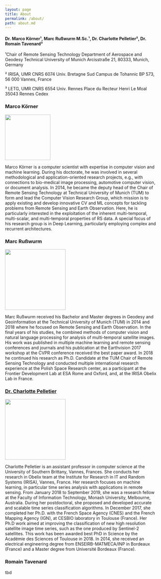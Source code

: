 ```yaml
---
layout: page
title: About
permalink: /about/
path: about.md
---
```


#### Dr. Marco Körner¹, Marc Rußwurm M.Sc.¹, Dr. Charlotte Pelletier², Dr. Romain Tavenard³

¹Chair of Remote Sensing Technology
Department of Aerospace and Geodesy
Technical University of Munich
Arcisstraße 21, 80333, Munich, Germany

² IRISA, UMR CNRS 6074
Univ. Bretagne Sud
Campus de Tohannic
BP 573, 56 000 Vannes, France

³ LETG, UMR CNRS 6554
Univ. Rennes
Place du Recteur Henri Le Moal 
35043 Rennes Cedex

### Marco Körner

<img src="{{site.baseurl}}/assets/img/marco_koerner.png" width="150"/>

Marco Körner is a computer scientist with expertise in computer vision and machine learning. During his doctorate, he was involved in several methodological and application-oriented research projects, e.g., with connections to bio-medical image processing, automotive computer vision, or document analysis.
In 2014, he became the deputy head of the Chair of Remote Sensing Technology at Technical University of Munich (TUM) to form and lead the Computer Vision Research Group, which mission is to apply existing and develop innovative CV and ML concepts for tackling problems from Remote Sensing and Earth Observation. Here, he is particularly interested in the exploitation of the inherent multi-temporal, multi-scalar, and multi-temporal properties of RS data. A special focus of his research group is in Deep Learning, particularly employing complex and recurrent architectures.

### Marc Rußwurm

<img src="{{site.baseurl}}/assets/img/marc_russwurm.jpg" width="200"/>

Marc Rußwurm received his Bachelor and Master degrees in Geodesy and Geoinformation at the Technical University of Munich (TUM) in 2014 and 2018 where he focused on Remote Sensing and Earth Observation. In the final years of his studies, he combined methods of computer vision and natural language processing for analysis of multi-temporal satellite images. His work was published in multiple machine learning and remote sensing conferences and journals and his publication at the Earthvision 2017 workshop at the CVPR conference received the best paper award. In 2018 he continued his research as Ph.D. Candidate at the TUM Chair of Remote Sensing Technology and conducted multiple international research experience at the Polish Space Research center, as a participant at the Frontier Development Lab at ESA Rome and Oxford, and, at the IRISA Obelix Lab in France.

### [Dr. Charlotte Pelletier](https://sites.google.com/site/charpelletier)

<img src="{{site.baseurl}}/assets/img/charlotte_pelletier.jpg" width="200"/>

Charlotte Pelletier is an assistant professor in computer science at the University of Southern Brittany, Vannes, Frances. She conducts her research in Obelix team at the Institute for Research in IT and Random Systems (IRISA), Vannes, France. Her research focuses on machine learning, in particular time series analysis with applications in remote sensing. From January 2018 to September 2019, she was a research fellow at the Faculty of Information Technology, Monash University, Melbourne, Australia. During her postdoctoral, she proposed and developed accurate and scalable time series classification algorithms. In December 2017, she completed her Ph.D. with the French Space Agency (CNES) and the French Mapping Agency (IGN), at CESBIO laboratory in Toulouse (France). Her Ph.D work aimed at improving the classification of new high resolution satellite image time series, such as the one produced by Sentinel-2 satellites. This work has been awarded best PhD in Science by the Académie des Sciences of Toulouse in 2018. In 2014, she received an electrical engineering degree from ENSEIRB-MATMECA/INP in Bordeaux (France) and a Master degree from Université Bordeaux (France).

### Romain Tavenard

tbd
